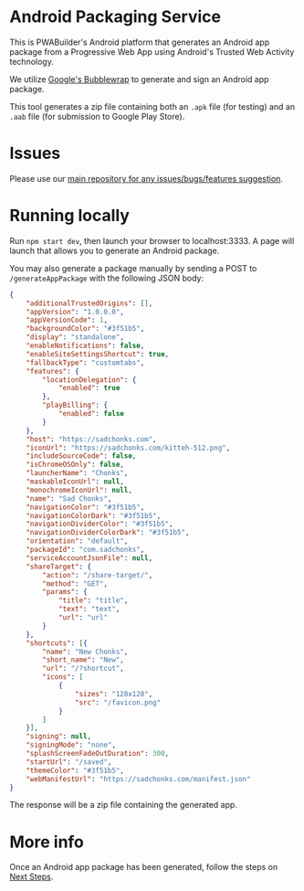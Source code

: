 # Android Packaging Service
This is PWABuilder's Android platform that generates an Android app package from a Progressive Web App using Android's Trusted Web Activity technology.

We utilize [Google's Bubblewrap](https://github.com/googlechromelabs/bubblewrap) to generate and sign an Android app package. 

This tool generates a zip file containing both an `.apk` file (for testing) and an `.aab` file (for submission to Google Play Store).

# Issues

Please use our [main repository for any issues/bugs/features suggestion](https://github.com/pwa-builder/PWABuilder/issues/new/choose).

# Running locally

Run `npm start dev`, then launch your browser to localhost:3333. A page will launch that allows you to generate an Android package.

You may also generate a package manually by sending a POST to `/generateAppPackage` with the following JSON body:

```json
{    
    "additionalTrustedOrigins": [],
    "appVersion": "1.0.0.0",
    "appVersionCode": 1,
    "backgroundColor": "#3f51b5",
    "display": "standalone",
    "enableNotifications": false,
    "enableSiteSettingsShortcut": true,
    "fallbackType": "customtabs",
    "features": {
        "locationDelegation": {
            "enabled": true
        },
        "playBilling": {
            "enabled": false
        }
    },
    "host": "https://sadchonks.com",
    "iconUrl": "https://sadchonks.com/kitteh-512.png",
    "includeSourceCode": false,
    "isChromeOSOnly": false,
    "launcherName": "Chonks",
    "maskableIconUrl": null,
    "monochromeIconUrl": null,
    "name": "Sad Chonks",
    "navigationColor": "#3f51b5",
    "navigationColorDark": "#3f51b5",
    "navigationDividerColor": "#3f51b5",
    "navigationDividerColorDark": "#3f51b5",
    "orientation": "default",
    "packageId": "com.sadchonks",
    "serviceAccountJsonFile": null,
    "shareTarget": {
        "action": "/share-target/",
        "method": "GET",
        "params": {
            "title": "title",
            "text": "text",
            "url": "url"
        }
    },
    "shortcuts": [{
        "name": "New Chonks",
        "short_name": "New",
        "url": "/?shortcut",
        "icons": [
            {
                "sizes": "128x128",
                "src": "/favicon.png"
            }
        ]
    }],
    "signing": null,
    "signingMode": "none",
    "splashScreenFadeOutDuration": 300,
    "startUrl": "/saved",
    "themeColor": "#3f51b5",
    "webManifestUrl": "https://sadchonks.com/manifest.json"
}
```

The response will be a zip file containing the generated app.

# More info

Once an Android app package has been generated, follow the steps on [Next Steps](Next-steps.md).
